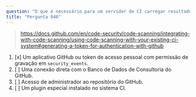 ```yaml
---
question: "O que é necessário para um servidor de CI carregar resultados SARIF no GitHub?"
title: "Pergunta 046"
---
```


> https://docs.github.com/en/code-security/code-scanning/integrating-with-code-scanning/using-code-scanning-with-your-existing-ci-system#generating-a-token-for-authentication-with-github
1. [x] Um aplicativo GitHub ou token de acesso pessoal com permissão de gravação em `security_events`.
1. [ ] Uma conexão direta com o Banco de Dados de Consultoria do GitHub.
1. [ ] Acesso de administrador ao repositório do GitHub.
1. [ ] Um plugin especial instalado no sistema CI.
